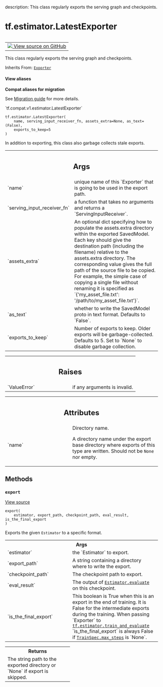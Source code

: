 description: This class regularly exports the serving graph and checkpoints.

<div itemscope itemtype="http://developers.google.com/ReferenceObject">
<meta itemprop="name" content="tf.estimator.LatestExporter" />
<meta itemprop="path" content="Stable" />
<meta itemprop="property" content="__init__"/>
<meta itemprop="property" content="export"/>
</div>

# tf.estimator.LatestExporter

<!-- Insert buttons and diff -->

<table class="tfo-notebook-buttons tfo-api nocontent" align="left">
<td>
  <a target="_blank" href="https://github.com/tensorflow/estimator/tree/master/tensorflow_estimator/python/estimator/exporter.py#L421-L509">
    <img src="https://www.tensorflow.org/images/GitHub-Mark-32px.png" />
    View source on GitHub
  </a>
</td>
</table>



This class regularly exports the serving graph and checkpoints.

Inherits From: [`Exporter`](../../tf/estimator/Exporter.md)

<section class="expandable">
  <h4 class="showalways">View aliases</h4>
  <p>
<b>Compat aliases for migration</b>
<p>See
<a href="https://www.tensorflow.org/guide/migrate">Migration guide</a> for
more details.</p>
<p>`tf.compat.v1.estimator.LatestExporter`</p>
</p>
</section>

<pre class="devsite-click-to-copy prettyprint lang-py tfo-signature-link">
<code>tf.estimator.LatestExporter(
    name, serving_input_receiver_fn, assets_extra=None, as_text=(False),
    exports_to_keep=5
)
</code></pre>



<!-- Placeholder for "Used in" -->

In addition to exporting, this class also garbage collects stale exports.

<!-- Tabular view -->
 <table class="responsive fixed orange">
<colgroup><col width="214px"><col></colgroup>
<tr><th colspan="2"><h2 class="add-link">Args</h2></th></tr>

<tr>
<td>
`name`
</td>
<td>
unique name of this `Exporter` that is going to be used in the
export path.
</td>
</tr><tr>
<td>
`serving_input_receiver_fn`
</td>
<td>
a function that takes no arguments and returns
a `ServingInputReceiver`.
</td>
</tr><tr>
<td>
`assets_extra`
</td>
<td>
An optional dict specifying how to populate the assets.extra
directory within the exported SavedModel.  Each key should give the
destination path (including the filename) relative to the assets.extra
directory.  The corresponding value gives the full path of the source
file to be copied.  For example, the simple case of copying a single
file without renaming it is specified as
`{'my_asset_file.txt': '/path/to/my_asset_file.txt'}`.
</td>
</tr><tr>
<td>
`as_text`
</td>
<td>
whether to write the SavedModel proto in text format. Defaults to
`False`.
</td>
</tr><tr>
<td>
`exports_to_keep`
</td>
<td>
Number of exports to keep.  Older exports will be
garbage-collected.  Defaults to 5.  Set to `None` to disable garbage
collection.
</td>
</tr>
</table>



<!-- Tabular view -->
 <table class="responsive fixed orange">
<colgroup><col width="214px"><col></colgroup>
<tr><th colspan="2"><h2 class="add-link">Raises</h2></th></tr>

<tr>
<td>
`ValueError`
</td>
<td>
if any arguments is invalid.
</td>
</tr>
</table>





<!-- Tabular view -->
 <table class="responsive fixed orange">
<colgroup><col width="214px"><col></colgroup>
<tr><th colspan="2"><h2 class="add-link">Attributes</h2></th></tr>

<tr>
<td>
`name`
</td>
<td>
Directory name.

A directory name under the export base directory where exports of
this type are written.  Should not be `None` nor empty.
</td>
</tr>
</table>



## Methods

<h3 id="export"><code>export</code></h3>

<a target="_blank" href="https://github.com/tensorflow/estimator/tree/master/tensorflow_estimator/python/estimator/exporter.py#L469-L477">View source</a>

<pre class="devsite-click-to-copy prettyprint lang-py tfo-signature-link">
<code>export(
    estimator, export_path, checkpoint_path, eval_result, is_the_final_export
)
</code></pre>

Exports the given `Estimator` to a specific format.


<!-- Tabular view -->
 <table class="responsive fixed orange">
<colgroup><col width="214px"><col></colgroup>
<tr><th colspan="2">Args</th></tr>

<tr>
<td>
`estimator`
</td>
<td>
the `Estimator` to export.
</td>
</tr><tr>
<td>
`export_path`
</td>
<td>
A string containing a directory where to write the export.
</td>
</tr><tr>
<td>
`checkpoint_path`
</td>
<td>
The checkpoint path to export.
</td>
</tr><tr>
<td>
`eval_result`
</td>
<td>
The output of <a href="../../tf/compat/v1/estimator/Estimator.md#evaluate"><code>Estimator.evaluate</code></a> on this checkpoint.
</td>
</tr><tr>
<td>
`is_the_final_export`
</td>
<td>
This boolean is True when this is an export in the
end of training.  It is False for the intermediate exports during the
training. When passing `Exporter` to <a href="../../tf/estimator/train_and_evaluate.md"><code>tf.estimator.train_and_evaluate</code></a>
`is_the_final_export` is always False if <a href="../../tf/estimator/TrainSpec.md#max_steps"><code>TrainSpec.max_steps</code></a> is
`None`.
</td>
</tr>
</table>



<!-- Tabular view -->
 <table class="responsive fixed orange">
<colgroup><col width="214px"><col></colgroup>
<tr><th colspan="2">Returns</th></tr>
<tr class="alt">
<td colspan="2">
The string path to the exported directory or `None` if export is skipped.
</td>
</tr>

</table>





